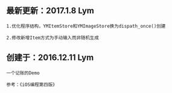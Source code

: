 最新更新：2017.1.8 Lym
---
    1.优化程序结构，YMItemStore和YMImageStore换为dispath_once()创建

    2.修改新增Item方式为手动输入而非随机生成

创建于：2016.12.11 Lym
---
    一个记账的Demo

    参考：《iOS编程第四版》




